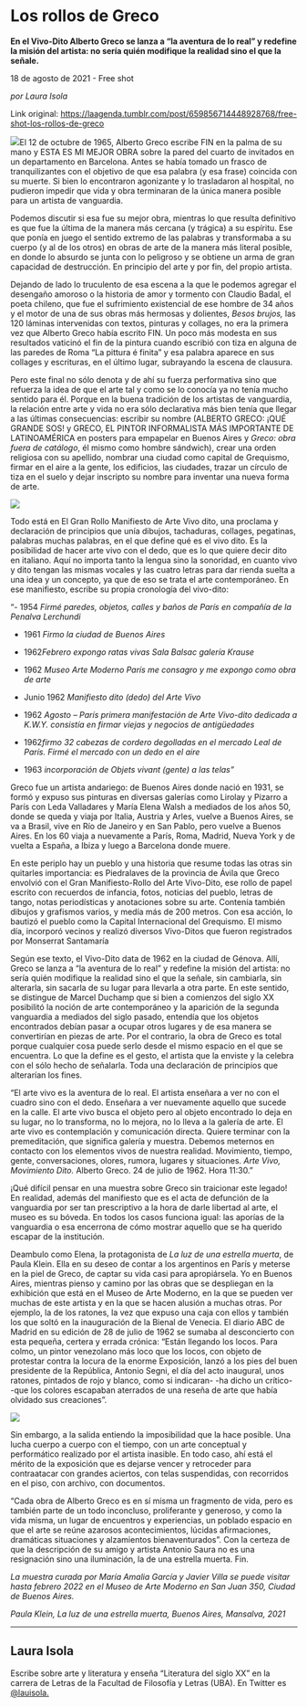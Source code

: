 # Los rollos de Greco

**En el Vivo-Dito Alberto Greco se lanza a “la aventura de lo real” y redefine la misión del artista: no sería quién modifique la realidad sino el que la señale.**

18 de agosto de 2021 - Free shot

_por Laura Isola_

Link original: https://laagenda.tumblr.com/post/659856714448928768/free-shot-los-rollos-de-greco

![](https://64.media.tumblr.com/70f3a9c970b67a895733737f44a46cbf/9d75b8356e9aba9d-af/s500x750/4fc0d6b932d108000f0e684db7d0e70f9e64c175.jpg)El 12 de octubre de 1965, Alberto Greco escribe FIN en la
palma de su mano y ESTA ES MI MEJOR OBRA sobre la pared del cuarto de invitados
en un departamento en Barcelona. Antes se había tomado un frasco de tranquilizantes
con el objetivo de que esa palabra (y esa frase) coincida con su muerte. Si
bien lo encontraron agonizante y lo trasladaron al hospital, no pudieron
impedir que vida y obra terminaran de la única manera posible para un artista
de vanguardia.

Podemos discutir si esa fue su mejor obra, mientras lo que
resulta definitivo es que fue la última de la manera más cercana (y trágica) a
su espíritu. Ese que ponía en juego el sentido extremo de las palabras y
transformaba a su cuerpo (y al de los otros) en obras de arte de la manera más
literal posible, en donde lo absurdo se junta con lo peligroso y se obtiene un
arma de gran capacidad de destrucción. En principio del arte y por fin, del
propio artista. 

Dejando de lado lo truculento de esa escena a la que le
podemos agregar el desengaño amoroso o la historia de amor y tormento con
Claudio Badal, el poeta chileno, que fue el sufrimiento existencial de ese
hombre de 34 años y el motor de una de sus obras más hermosas y dolientes, *Besos brujos,* las 120 láminas
intervenidas con textos, pinturas y collages, no era la primera vez que Alberto
Greco había escrito FIN. Un poco más modesta en sus resultados vaticinó el fin
de la pintura cuando escribió con tiza en alguna de las paredes de Roma “La
pittura é finita” y esa palabra aparece en sus collages y escrituras, en el
último lugar, subrayando la escena de clausura.

Pero este final no sólo denota y de ahí su fuerza
performativa sino que refuerza la idea de que el arte tal y como se lo conocía
ya no tenía mucho sentido para él. Porque en la buena tradición de los artistas
de vanguardia, la relación entre arte y vida no era sólo declarativa más bien
tenía que llegar a las últimas consecuencias: escribir su nombre (ALBERTO
GRECO: ¡QUÉ GRANDE SOS! y GRECO, EL PINTOR INFORMALISTA MÁS IMPORTANTE DE LATINOAMÉRICA
en posters para empapelar en Buenos Aires y *Greco:
obra fuera de catálogo*, él mismo como hombre sándwich), crear una orden
religiosa con su apellido, nombrar una ciudad como capital de Grequismo, firmar
en el aire a la gente, los edificios, las ciudades, trazar un círculo de tiza
en el suelo y dejar inscripto su nombre para inventar una nueva forma de arte.

![](https://64.media.tumblr.com/55107ec5f29f959e9bff27b889329b2b/9d75b8356e9aba9d-50/s500x750/2be1af1f0877e5e45a5362cc0d826670899d30d8.jpg)

Todo está en El Gran Rollo Manifiesto de Arte Vivo dito,
una proclama y declaración de principios que unía dibujos, tachaduras,
collages, pegatinas, palabras muchas palabras, en el que define qué es el vivo
dito. Es la posibilidad de hacer arte vivo con el dedo, que es lo que quiere
decir dito en italiano. Aquí no importa tanto la lengua sino la sonoridad, en
cuanto vivo y dito tengan las mismas vocales y las cuatro letras para dar
rienda suelta a una idea y un concepto, ya que de eso se trata el arte
contemporáneo. En ese manifiesto, escribe su propia cronología del vivo-dito:  
  

“- 1954 *Firmé paredes, objetos, calles y baños de París en compañía de
la Penalva Lerchundi*  

- 1961 *Firmo la ciudad de Buenos Aires*  

- 1962*Febrero expongo ratas vivas Sala Balsac galería Krause*  

- 1962 *Museo Arte Moderno París me consagro y me expongo como obra de
arte*  

- Junio 1962 *Manifiesto dito (dedo) del Arte Vivo*  

- 1962 *Agosto – París primera manifestación de Arte Vivo-dito dedicada
a K.W.Y. consistía en firmar viejas y negocios de antigüedades*  

- 1962*firmo 32 cabezas de cordero degolladas en el mercado Leal de
París. Firmé el mercado con un dedo en el aire*  

- 1963 *incorporación de Objets vivant (gente) a las telas”*

Greco fue un artista andariego: de Buenos Aires donde nació
en 1931, se formó y expuso sus pinturas en diversas galerías como Lirolay y
Pizarro a París con Leda Valladares y María Elena Walsh a mediados de los años
50, donde se queda y viaja por Italia, Austria y Arles, vuelve a Buenos Aires,
se va a Brasil, vive en Río de Janeiro y en San Pablo, pero vuelve a Buenos
Aires. En los 60 viaja a nuevamente a París, Roma, Madrid, Nueva York y de
vuelta a España, a Ibiza y luego a Barcelona donde muere. 

En este periplo hay un pueblo y una historia que resume
todas las otras sin quitarles 
importancia: es Piedralaves de la provincia de Ávila que Greco envolvió
con el Gran Manifiesto-Rollo del Arte Vivo-Dito, ese rollo de papel escrito con
recuerdos de infancia, fotos, noticias del pueblo, letras de tango, notas
periodísticas y anotaciones sobre su arte. Contenía también dibujos y grafismos
varios, y medía más de 200 metros. Con esa acción, lo bautizó el pueblo como la
Capital Internacional del Grequismo. El mismo día, incorporó vecinos y realizó
diversos Vivo-Ditos que fueron registrados por Monserrat Santamaría

Según ese texto, el
Vivo-Dito data de 1962 en la ciudad de Génova. Allí, Greco se lanza a “la
aventura de lo real” y redefine la misión del artista: no sería quién modifique
la realidad sino el que la señale, sin cambiarla, sin alterarla, sin sacarla de
su lugar para llevarla a otra parte. En este sentido, se distingue de Marcel
Duchamp que si bien a comienzos del siglo XX posibilitó la noción de arte
contemporáneo y la aparición de la segunda vanguardia a mediados del siglo
pasado, entendía que los objetos encontrados debían pasar a ocupar otros
lugares y de esa manera se convertirían en piezas de arte. Por el contrario, la
obra de Greco es total porque cualquier cosa puede serlo desde el mismo espacio
en el que se encuentra. Lo que la define es el gesto, el artista que la enviste
y la celebra con el sólo hecho de señalarla. Toda una declaración de principios
que alterarían los fines. 

“El arte vivo es la aventura de lo real. El artista enseñara
a ver no con el cuadro sino con el dedo. Enseñara a ver nuevamente aquello que
sucede en la calle. El arte vivo busca el objeto pero al objeto encontrado lo
deja en su lugar, no lo transforma, no lo mejora, no lo lleva a la galería de
arte. El arte vivo es contemplación y comunicación directa. Quiere terminar con
la premeditación, que significa galería y muestra. Debemos meternos en contacto
con los elementos vivos de nuestra realidad. Movimiento, tiempo, gente,
conversaciones, olores, rumora, lugares y situaciones. *Arte Vivo, Movimiento Dito.* Alberto Greco. 24 de julio de 1962.
Hora 11:30.”

¡Qué difícil pensar en una muestra sobre Greco sin
traicionar este legado! En realidad, además del manifiesto que es el acta de
defunción de la vanguardia por ser tan prescriptivo a la hora de darle libertad
al arte, el museo es su bóveda. En todos los casos funciona igual: las aporías
de la vanguardia o esa encerrona de cómo mostrar aquello que se ha querido
escapar de la institución. 

Deambulo como Elena, la protagonista de *La luz de una estrella muerta*, de Paula Klein. Ella en su deseo de
contar a los argentinos en París y meterse en la piel de Greco, de captar su
vida casi para apropiársela. Yo en Buenos Aires, mientras pienso y camino por
las obras que se despliegan en la exhibición que está en el Museo de Arte
Moderno, en la que se pueden ver muchas  de este artista y en la que se hacen alusión a
muchas otras. Por ejemplo, la de los ratones, la vez que expuso una caja con
ellos y también los que soltó en la inauguración de la Bienal de Venecia. El
diario ABC de Madrid en su edición de 28 de julio de 1962 se sumaba al
desconcierto con esta pequeña, certera y errada crónica: “Están llegando los
locos. Para colmo, un pintor venezolano más loco que los locos, con objeto de
protestar contra la locura de la enorme Exposición, lanzó a los pies del buen
presidente de la República, Antonio Segni, el día del acto inaugural, unos
ratones, pintados de rojo y blanco, como si indicaran- -ha dicho un crítico-
-que los colores escapaban aterrados de una reseña de arte que había olvidado
sus creaciones”.

![](https://64.media.tumblr.com/56b5c1357fc434aebeb6aa8fdcdbf6e7/9d75b8356e9aba9d-5f/s500x750/8e97977da0bfd228ab97cf9bd1a3041401cd9697.jpg)

Sin embargo, a la salida entiendo la imposibilidad que la
hace posible. Una lucha cuerpo a cuerpo con el tiempo, con un arte conceptual y
performático realizado por el artista inasible. En todo caso, ahí está el
mérito de la exposición que es dejarse vencer y retroceder para contraatacar
con grandes aciertos, con telas suspendidas, con recorridos en el piso, con
archivo, con documentos. 

“Cada obra de
Alberto Greco es en sí misma un fragmento de vida, pero es también parte de un
todo inconcluso, proliferante y generoso, y como la vida misma, un lugar de
encuentros y experiencias, un poblado espacio en que el arte se reúne azarosos
acontecimientos, lúcidas afirmaciones, dramáticas situaciones y alzamientos
bienaventurados”. Con la certeza de que la descripción de su amigo y artista
Antonio Saura no es una resignación sino una iluminación, la de una estrella
muerta. Fin.

*La muestra curada por María Amalia García y Javier Villa se
puede visitar hasta febrero 2022 en el Museo de Arte Moderno en San Juan 350,
Ciudad de Buenos Aires.*

*Paula Klein, La luz de
una estrella muerta, Buenos Aires, Mansalva, 2021*



---

 Laura Isola
------------

 Escribe sobre arte y literatura y enseña “Literatura del siglo XX” en la carrera de Letras de la Facultad de Filosofía y Letras (UBA). En Twitter es [@lauisola.](https://twitter.com/lauisola)

